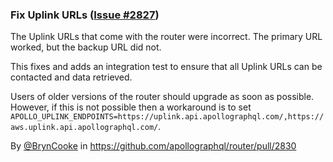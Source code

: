### Fix Uplink URLs ([Issue #2827](https://github.com/apollographql/router/issues/2827))

The Uplink URLs that come with the router were incorrect. The primary URL worked, but the backup URL did not.

This fixes and adds an integration test to ensure that all Uplink URLs can be contacted and data retrieved.

Users of older versions of the router should upgrade as soon as possible.
However, if this is not possible then a workaround is to set `APOLLO_UPLINK_ENDPOINTS=https://uplink.api.apollographql.com/,https://aws.uplink.api.apollographql.com/`.

By [@BrynCooke](https://github.com/BrynCooke) in https://github.com/apollographql/router/pull/2830
